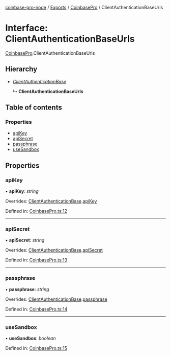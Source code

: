 [coinbase-pro-node](../README.md) / [Exports](../modules.md) / [CoinbasePro](../modules/coinbasepro.md) / ClientAuthenticationBaseUrls

# Interface: ClientAuthenticationBaseUrls

[CoinbasePro](../modules/coinbasepro.md).ClientAuthenticationBaseUrls

## Hierarchy

- [_ClientAuthenticationBase_](coinbasepro.clientauthenticationbase.md)

  ↳ **ClientAuthenticationBaseUrls**

## Table of contents

### Properties

- [apiKey](coinbasepro.clientauthenticationbaseurls.md#apikey)
- [apiSecret](coinbasepro.clientauthenticationbaseurls.md#apisecret)
- [passphrase](coinbasepro.clientauthenticationbaseurls.md#passphrase)
- [useSandbox](coinbasepro.clientauthenticationbaseurls.md#usesandbox)

## Properties

### apiKey

• **apiKey**: _string_

Overrides: [ClientAuthenticationBase](coinbasepro.clientauthenticationbase.md).[apiKey](coinbasepro.clientauthenticationbase.md#apikey)

Defined in: [CoinbasePro.ts:12](https://github.com/bennycode/coinbase-pro-node/blob/3350621/src/CoinbasePro.ts#L12)

---

### apiSecret

• **apiSecret**: _string_

Overrides: [ClientAuthenticationBase](coinbasepro.clientauthenticationbase.md).[apiSecret](coinbasepro.clientauthenticationbase.md#apisecret)

Defined in: [CoinbasePro.ts:13](https://github.com/bennycode/coinbase-pro-node/blob/3350621/src/CoinbasePro.ts#L13)

---

### passphrase

• **passphrase**: _string_

Overrides: [ClientAuthenticationBase](coinbasepro.clientauthenticationbase.md).[passphrase](coinbasepro.clientauthenticationbase.md#passphrase)

Defined in: [CoinbasePro.ts:14](https://github.com/bennycode/coinbase-pro-node/blob/3350621/src/CoinbasePro.ts#L14)

---

### useSandbox

• **useSandbox**: _boolean_

Defined in: [CoinbasePro.ts:15](https://github.com/bennycode/coinbase-pro-node/blob/3350621/src/CoinbasePro.ts#L15)
